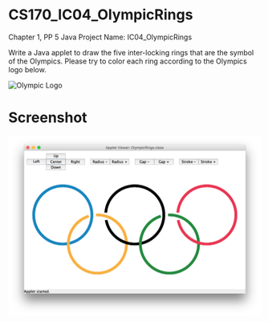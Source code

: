 # CS170_IC04_OlympicRings
Chapter 1, PP 5
Java Project Name:  IC04_OlympicRings

Write a Java applet to draw the five inter-locking rings that are the symbol of the Olympics.  Please try to color each ring according to the Olympics logo below.

![Olympic Logo](https://upload.wikimedia.org/wikipedia/commons/thumb/5/5c/Olympic_rings_without_rims.svg/400px-Olympic_rings_without_rims.svg.png)

# Screenshot
![Olympic Logo](https://github.com/NLTN/CS170_IC04_OlympicRings/blob/master/Images/Screen%20Shot%202018-02-12%20at%201.45.37%20PM.png?raw=true)

